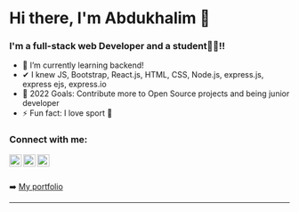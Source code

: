 # Hi there, I'm Abdukhalim 👋

### I'm a full-stack web Developer and a student👨‍🎓!!

- 🌱 I’m currently learning backend!
- ✔ I knew JS, Bootstrap, React.js, HTML, CSS, Node.js, express.js, express ejs, express.io
- 🥅 2022 Goals: Contribute more to Open Source projects and being junior developer
- ⚡ Fun fact: I love sport 🏅

### Connect with me:

[<img align="left" alt="telegram" width="22px" src="file:///C:/Users/default.DESKTOP-KPGPN7M/Downloads/telegram.svg" />][telegram]
[<img align="left" alt="codeSTACKr | LinkedIn" width="22px" src="https://cdn.jsdelivr.net/npm/simple-icons@v3/icons/linkedin.svg" />][linkedin]
[<img align="left" alt="codeSTACKr | Instagram" width="22px" src="https://cdn.jsdelivr.net/npm/simple-icons@v3/icons/instagram.svg" />][instagram]

<br />

<br />

➡️ [My portfolio](https://abdukhalim-portfolio.herokuapp.com/)

---

[telegram]: https://www.instagram.com/iuterian_99/
[instagram]: https://www.instagram.com/iuterian_99/
[linkedin]: https://www.linkedin.com/in/abduhalim-orziqulov-787219177/
